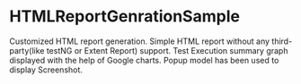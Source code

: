 # HTMLReportGenrationSample

Customized HTML report generation.
Simple HTML report without any third-party(like testNG or Extent Report) support.
Test Execution summary graph displayed with the help of Google charts.
Popup model has been used to display Screenshot.
